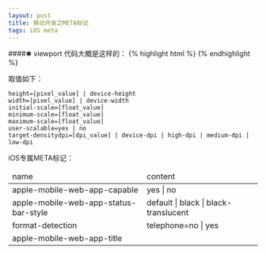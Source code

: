 ```yaml
---
layout: post
title: 移动开发之META标记
tags: iOS meta
---
```


####✱ viewport
代码大概是这样的：
{% highlight html %}
<meta name="viewport" content="width=device-width, initial-scale=1">
{% endhighlight %}

<!--more-->

取值如下：

    height=[pixel_value] | device-height
    width=[pixel_value] | device-width
    initial-scale=[float_value]
    minimum-scale=[float_value]
    maximum-scale=[float_value]
    user-scalable=yes | no
    target-densitydpi=[dpi_value] | device-dpi | high-dpi | medium-dpi | low-dpi

iOS专属META标记：

<table class="table table-striped table-bordered">
  <thead>
    <tr>
      <td>name</td>
      <td>content</td>
    </tr>
  </thead>
  <tbody>
    <tr>
      <td>apple-mobile-web-app-capable</td>
      <td>yes | no</td>
    </tr>
    <tr>
      <td>apple-mobile-web-app-status-bar-style</td>
      <td>default | black | black-translucent</td>
    </tr>
    <tr>
      <td>format-detection</td>
      <td>telephone=no | yes</td>
    </tr>
    <tr>
      <td>apple-mobile-web-app-title</td>
      <td></td>
    </tr>
  </tbody>
</table>
    